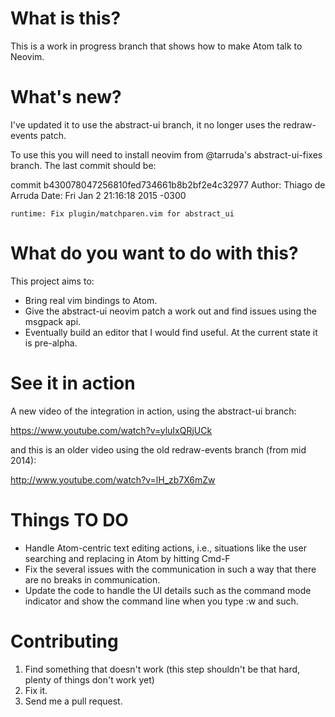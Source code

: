 # What is this?

This is a work in progress branch that shows how to make Atom talk to Neovim.

# What's new?

I've updated it to use the abstract-ui branch, it no longer uses the redraw-events patch.

To use this you will need to install neovim from @tarruda's abstract-ui-fixes
branch. The last commit should be: 

commit b430078047256810fed734661b8b2bf2e4c32977
Author: Thiago de Arruda 
Date:   Fri Jan 2 21:16:18 2015 -0300

    runtime: Fix plugin/matchparen.vim for abstract_ui

# What do you want to do with this?

This project aims to:

* Bring real vim bindings to Atom.
* Give the abstract-ui neovim patch a work out and find issues using the msgpack api.
* Eventually build an editor that I would find useful. At the current state it is
pre-alpha.

# See it in action

A new video of the integration in action, using the abstract-ui branch:

https://www.youtube.com/watch?v=yluIxQRjUCk

and this is an older video using the old redraw-events branch (from mid 2014):

http://www.youtube.com/watch?v=lH_zb7X6mZw

# Things TO DO

* Handle Atom-centric text editing actions, i.e., situations like the user searching and replacing in Atom by hitting Cmd-F
* Fix the several issues with the communication in such a way that there are no
breaks in communication.
* Update the code to handle the UI details such as the command mode indicator
and show the command line when you type :w and such.

# Contributing

1. Find something that doesn't work (this step shouldn't be that hard, plenty of things don't work yet)
2. Fix it. 
3. Send me a pull request.
